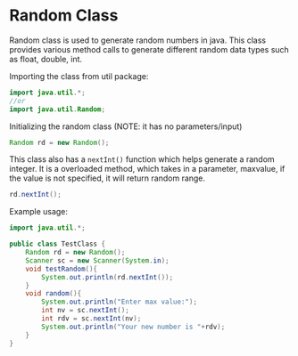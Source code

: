 # Random Class

Random class is used to generate random numbers in java. This class provides various method calls to generate different random data types such as float, double, int.

Importing the class from util package:

```java
import java.util.*;
//or
import java.util.Random;
```

Initializing the random class (NOTE: it has no parameters/input)

```java
Random rd = new Random();
```

This class also has a `nextInt()` function which helps generate a random integer. It is a overloaded method, which takes in a parameter, maxvalue, if the value is not specified, it will return random range.

```java
rd.nextInt();
```

Example usage:

```java
import java.util.*;

public class TestClass {
    Random rd = new Random();
    Scanner sc = new Scanner(System.in);
    void testRandom(){
        System.out.println(rd.nextInt());
    }
    void random(){
        System.out.println("Enter max value:");
        int nv = sc.nextInt();
        int rdv = sc.nextInt(nv);
        System.out.println("Your new number is "+rdv);
    }
}

```
